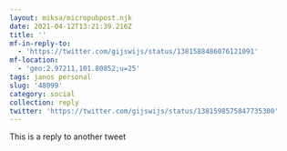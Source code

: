 ```yaml
---
layout: miksa/micropubpost.njk
date: 2021-04-12T13:21:39.216Z
title: ''
mf-in-reply-to:
  - 'https://twitter.com/gijswijs/status/1381588486076121091'
mf-location:
  - 'geo:2.97211,101.80852;u=25'
tags: janos personal
slug: '48099'
category: social
collection: reply
twitter: 'https://twitter.com/gijswijs/status/1381598575847735300'
---
```

This is a reply to another tweet
